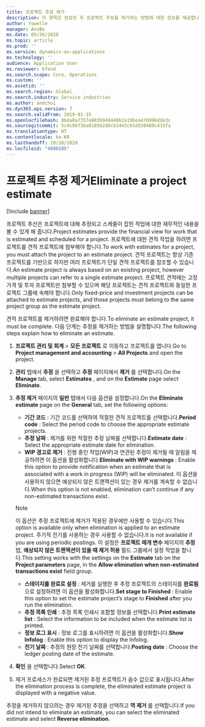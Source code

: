 ```yaml
---
title: 프로젝트 추정 제거
description: 이 항목은 완료된 후 프로젝트 추정을 제거하는 방법에 대한 정보를 제공합니다.
author: Yowelle
manager: AnnBe
ms.date: 05/26/2020
ms.topic: article
ms.prod: ''
ms.service: dynamics-ax-applications
ms.technology: ''
audience: Application User
ms.reviewer: kfend
ms.search.scope: Core, Operations
ms.custom: ''
ms.assetid: ''
ms.search.region: Global
ms.search.industry: Service industries
ms.author: andchoi
ms.dyn365.ops.version: 7
ms.search.validFrom: 2019-01-15
ms.openlocfilehash: 8bda8a7357e883b948449b2a19bea476996dde3c
ms.sourcegitcommit: 5c4c9bf3ba018562d6cb3443c01d550489c415fa
ms.translationtype: HT
ms.contentlocale: ko-KR
ms.lasthandoff: 10/16/2020
ms.locfileid: "4080105"
---
```

# <a name="eliminate-a-project-estimate"></a><span data-ttu-id="08314-103">프로젝트 추정 제거</span><span class="sxs-lookup"><span data-stu-id="08314-103">Eliminate a project estimate</span></span>

[!include [banner](../includes/banner.md)]

<span data-ttu-id="08314-104">프로젝트 추산은 프로젝트에 대해 추정되고 스케줄이 잡힌 작업에 대한 재무적인 내용을 볼 수 있게 해 줍니다.</span><span class="sxs-lookup"><span data-stu-id="08314-104">Project estimates provide the financial view for work that is estimated and scheduled for a project.</span></span> <span data-ttu-id="08314-105">프로젝트에 대한 견적 작업을 하려면 프로젝트를 견적 프로젝트에 첨부해야 합니다.</span><span class="sxs-lookup"><span data-stu-id="08314-105">To work with estimates for a project, you must attach the project to an estimate project.</span></span> <span data-ttu-id="08314-106">견적 프로젝트는 항상 기존 프로젝트를 기반으로 하지만 여러 프로젝트가 단일 견적 프로젝트를 참조할 수 있습니다.</span><span class="sxs-lookup"><span data-stu-id="08314-106">An estimate project is always based on an existing project, however multiple projects can refer to a single estimate project.</span></span> <span data-ttu-id="08314-107">프로젝트 견적에는 고정 가격 및 투자 프로젝트만 첨부할 수 있으며 해당 프로젝트는 견적 프로젝트와 동일한 프로젝트 그룹에 속해야 합니다.</span><span class="sxs-lookup"><span data-stu-id="08314-107">Only fixed-price and investment projects can be attached to estimate projects, and those projects must belong to the same project group as the estimate project.</span></span>

<span data-ttu-id="08314-108">견적 프로젝트를 제거하려면 완료해야 합니다.</span><span class="sxs-lookup"><span data-stu-id="08314-108">To eliminate an estimate project, it must be complete.</span></span> <span data-ttu-id="08314-109">다음 단계는 추정을 제거하는 방법을 설명합니다.</span><span class="sxs-lookup"><span data-stu-id="08314-109">The following steps explain how to eliminate an estimate.</span></span>

1. <span data-ttu-id="08314-110">**프로젝트 관리 및 회계** > **모든 프로젝트** 로 이동하고 프로젝트를 엽니다.</span><span class="sxs-lookup"><span data-stu-id="08314-110">Go to **Project management and accounting** > **All Projects** and open the project.</span></span> 
2. <span data-ttu-id="08314-111">**관리** 탭에서 **추정** 을 선택하고 **추정** 페이지에서 **제거** 를 선택합니다.</span><span class="sxs-lookup"><span data-stu-id="08314-111">On the **Manage** tab, select **Estimates** , and on the **Estimate** page select **Eliminate**.</span></span>
3. <span data-ttu-id="08314-112">**추정 제거** 페이지의 **일반** 탭에서 다음 옵션을 설정합니다.</span><span class="sxs-lookup"><span data-stu-id="08314-112">On the **Eliminate estimate** page on the **General** tab, set the following options:</span></span>

   - <span data-ttu-id="08314-113">**기간 코드** : 기간 코드를 선택하여 적절한 견적 프로젝트를 선택합니다.</span><span class="sxs-lookup"><span data-stu-id="08314-113">**Period code** : Select the period code to choose the appropriate estimate projects.</span></span> 
   - <span data-ttu-id="08314-114">**추정 날짜** : 제거를 위한 적절한 추정 날짜를 선택합니다.</span><span class="sxs-lookup"><span data-stu-id="08314-114">**Estimate date** : Select the appropriate estimate date for elimination.</span></span>
   - <span data-ttu-id="08314-115">**WIP 경고로 제거** : 진행 중인 작업(WIP)과 연관된 추정이 제거될 때 알림을 제공하려면 이 옵션을 활성화합니다.</span><span class="sxs-lookup"><span data-stu-id="08314-115">**Eliminate with WIP warnings** : Enable this option to provide notification when an estimate that is associated with a work in progress (WIP) will be eliminated.</span></span> <span data-ttu-id="08314-116">이 옵션을 사용하지 않으면 예상되지 않은 트랜잭션이 있는 경우 제거를 계속할 수 없습니다.</span><span class="sxs-lookup"><span data-stu-id="08314-116">When this option is not enabled, elimination can’t continue if any non-estimated transactions exist.</span></span> 
   > [!NOTE]
   > <span data-ttu-id="08314-117">이 옵션은 추정 프로젝트에 제거가 적용된 경우에만 사용할 수 있습니다.</span><span class="sxs-lookup"><span data-stu-id="08314-117">This option is available only when elimination is applied to an estimate project.</span></span> <span data-ttu-id="08314-118">주기적 전기를 사용하는 경우 사용할 수 없습니다.</span><span class="sxs-lookup"><span data-stu-id="08314-118">It is not available if you are using periodic postings.</span></span> <span data-ttu-id="08314-119">이 설정은 **프로젝트 매개 변수** 페이지의 **추정** 탭, **예상되지 않은 트랜잭션이 있을 때 제거 허용** 필드 그룹에서 설정 작업을 합니다.</span><span class="sxs-lookup"><span data-stu-id="08314-119">This setting works with the settings on the **Estimate** tab on the **Project parameters** page, in the **Allow elimination when non-estimated transactions exist** field group.</span></span>
   - <span data-ttu-id="08314-120">**스테이지를 완료로 설정** : 제거를 실행한 후 추정 프로젝트의 스테이지를 **완료됨** 으로 설정하려면 이 옵션을 활성화합니다.</span><span class="sxs-lookup"><span data-stu-id="08314-120">**Set stage to Finished** : Enable this option to set the estimate project’s stage to **Finished** after you run the elimination.</span></span>
   - <span data-ttu-id="08314-121">**추정 목록 인쇄** : 추정 목록 인쇄시 포함할 정보를 선택합니다.</span><span class="sxs-lookup"><span data-stu-id="08314-121">**Print estimate list** : Select the information to be included when the estimate list is printed.</span></span>
   - <span data-ttu-id="08314-122">**정보 로그 표시** : 정보 로그를 표시하려면 이 옵션을 활성화합니다.</span><span class="sxs-lookup"><span data-stu-id="08314-122">**Show Infolog** : Enable this option to display the Infolog.</span></span>
   - <span data-ttu-id="08314-123">**전기 날짜** : 추정의 원장 전기 날짜를 선택합니다.</span><span class="sxs-lookup"><span data-stu-id="08314-123">**Posting date** : Choose the ledger posting date of the estimate.</span></span>

4.  <span data-ttu-id="08314-124">**확인** 을 선택합니다.</span><span class="sxs-lookup"><span data-stu-id="08314-124">Select **OK**.</span></span>
5. <span data-ttu-id="08314-125">제거 프로세스가 완료되면 제거된 추정 프로젝트가 음수 값으로 표시됩니다.</span><span class="sxs-lookup"><span data-stu-id="08314-125">After the elimination process is complete, the eliminated estimate project is displayed with a negative value.</span></span> 

<span data-ttu-id="08314-126">추정을 제거하지 않으려는 경우 제거된 추정을 선택하고 **역 제거** 를 선택합니다.</span><span class="sxs-lookup"><span data-stu-id="08314-126">If you did not intend to eliminate an estimate, you can select the eliminated estimate and select **Reverse elimination**.</span></span>   
